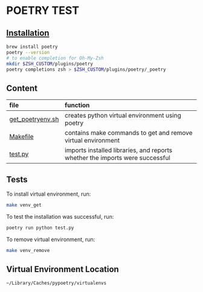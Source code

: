 # POETRY TEST

## [Installation](https://python-poetry.org/docs/#installation)
```sh
brew install poetry
poetry --version
# to enable completion for Oh-My-Zsh
mkdir $ZSH_CUSTOM/plugins/poetry
poetry completions zsh > $ZSH_CUSTOM/plugins/poetry/_poetry
```

## Content
|file|function|
|:--|:--|
|[get_poetryenv.sh](https://github.com/nikita-loik/dummy/blob/main/poetry_test/get_poetryenv.sh)|creates python virtual environment using poetry|
|[Makefile](https://github.com/nikita-loik/dummy/blob/main/poetry_test/Makefile)|contains make commands to get and remove virtual environment|
|[test.py](https://github.com/nikita-loik/dummy/blob/main/poetry_test/test.py)|imports installed libraries, and reports whether the imports were successful|

## Tests
To install virtual environment, run:
```sh
make venv_get
```
To test the installation was successful, run:
```sh
poetry run python test.py
```
To remove virtual environment, run:
```sh
make venv_remove
```
## Virtual Environment Location
```
~/Library/Caches/pypoetry/virtualenvs
```